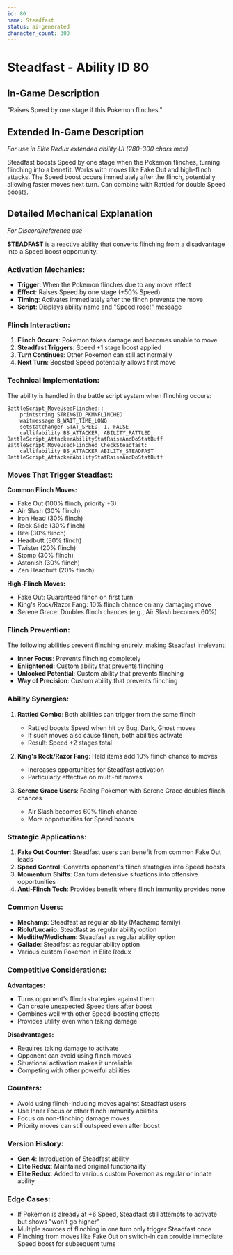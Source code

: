 ```yaml
---
id: 80
name: Steadfast
status: ai-generated
character_count: 300
---
```


# Steadfast - Ability ID 80

## In-Game Description
"Raises Speed by one stage if this Pokemon flinches."

## Extended In-Game Description
*For use in Elite Redux extended ability UI (280-300 chars max)*

Steadfast boosts Speed by one stage when the Pokemon flinches, turning flinching into a benefit. Works with moves like Fake Out and high-flinch attacks. The Speed boost occurs immediately after the flinch, potentially allowing faster moves next turn. Can combine with Rattled for double Speed boosts.

## Detailed Mechanical Explanation
*For Discord/reference use*

**STEADFAST** is a reactive ability that converts flinching from a disadvantage into a Speed boost opportunity.

### Activation Mechanics:
- **Trigger**: When the Pokemon flinches due to any move effect
- **Effect**: Raises Speed by one stage (+50% Speed)
- **Timing**: Activates immediately after the flinch prevents the move
- **Script**: Displays ability name and "Speed rose!" message

### Flinch Interaction:
1. **Flinch Occurs**: Pokemon takes damage and becomes unable to move
2. **Steadfast Triggers**: Speed +1 stage boost applied
3. **Turn Continues**: Other Pokemon can still act normally
4. **Next Turn**: Boosted Speed potentially allows first move

### Technical Implementation:
The ability is handled in the battle script system when flinching occurs:

```assembly
BattleScript_MoveUsedFlinched::
    printstring STRINGID_PKMNFLINCHED
    waitmessage B_WAIT_TIME_LONG
    setstatchanger STAT_SPEED, 1, FALSE
    callifability BS_ATTACKER, ABILITY_RATTLED, BattleScript_AttackerAbilityStatRaiseAndDoStatBuff
BattleScript_MoveUsedFlinched_CheckSteadfast:
    callifability BS_ATTACKER ABILITY_STEADFAST BattleScript_AttackerAbilityStatRaiseAndDoStatBuff
```

### Moves That Trigger Steadfast:
**Common Flinch Moves:**
- Fake Out (100% flinch, priority +3)
- Air Slash (30% flinch)
- Iron Head (30% flinch)
- Rock Slide (30% flinch)
- Bite (30% flinch)
- Headbutt (30% flinch)
- Twister (20% flinch)
- Stomp (30% flinch)
- Astonish (30% flinch)
- Zen Headbutt (20% flinch)

**High-Flinch Moves:**
- Fake Out: Guaranteed flinch on first turn
- King's Rock/Razor Fang: 10% flinch chance on any damaging move
- Serene Grace: Doubles flinch chances (e.g., Air Slash becomes 60%)

### Flinch Prevention:
The following abilities prevent flinching entirely, making Steadfast irrelevant:
- **Inner Focus**: Prevents flinching completely
- **Enlightened**: Custom ability that prevents flinching
- **Unlocked Potential**: Custom ability that prevents flinching
- **Way of Precision**: Custom ability that prevents flinching

### Ability Synergies:
1. **Rattled Combo**: Both abilities can trigger from the same flinch
   - Rattled boosts Speed when hit by Bug, Dark, Ghost moves
   - If such moves also cause flinch, both abilities activate
   - Result: Speed +2 stages total

2. **King's Rock/Razor Fang**: Held items add 10% flinch chance to moves
   - Increases opportunities for Steadfast activation
   - Particularly effective on multi-hit moves

3. **Serene Grace Users**: Facing Pokemon with Serene Grace doubles flinch chances
   - Air Slash becomes 60% flinch chance
   - More opportunities for Speed boosts

### Strategic Applications:
1. **Fake Out Counter**: Steadfast users can benefit from common Fake Out leads
2. **Speed Control**: Converts opponent's flinch strategies into Speed boosts
3. **Momentum Shifts**: Can turn defensive situations into offensive opportunities
4. **Anti-Flinch Tech**: Provides benefit where flinch immunity provides none

### Common Users:
- **Machamp**: Steadfast as regular ability (Machamp family)
- **Riolu/Lucario**: Steadfast as regular ability option
- **Meditite/Medicham**: Steadfast as regular ability option
- **Gallade**: Steadfast as regular ability option
- Various custom Pokemon in Elite Redux

### Competitive Considerations:
**Advantages:**
- Turns opponent's flinch strategies against them
- Can create unexpected Speed tiers after boost
- Combines well with other Speed-boosting effects
- Provides utility even when taking damage

**Disadvantages:**
- Requires taking damage to activate
- Opponent can avoid using flinch moves
- Situational activation makes it unreliable
- Competing with other powerful abilities

### Counters:
- Avoid using flinch-inducing moves against Steadfast users
- Use Inner Focus or other flinch immunity abilities
- Focus on non-flinching damage moves
- Priority moves can still outspeed even after boost

### Version History:
- **Gen 4**: Introduction of Steadfast ability
- **Elite Redux**: Maintained original functionality
- **Elite Redux**: Added to various custom Pokemon as regular or innate ability

### Edge Cases:
- If Pokemon is already at +6 Speed, Steadfast still attempts to activate but shows "won't go higher"
- Multiple sources of flinching in one turn only trigger Steadfast once
- Flinching from moves like Fake Out on switch-in can provide immediate Speed boost for subsequent turns